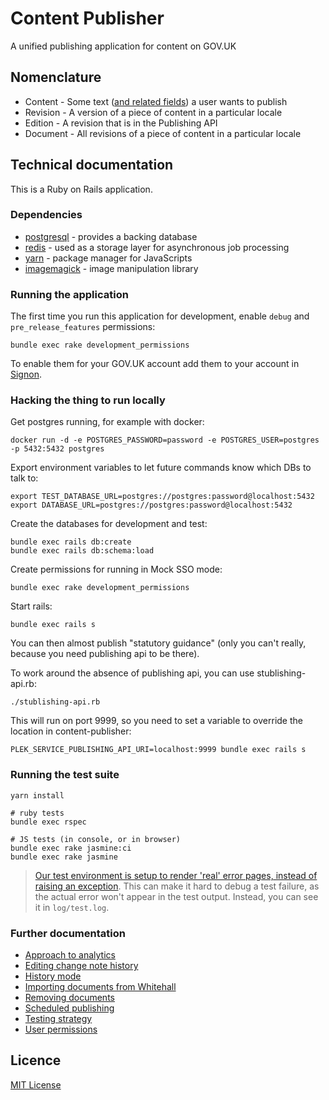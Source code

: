 # Content Publisher

A unified publishing application for content on GOV.UK

## Nomenclature

  * Content - Some text ([and related fields][content-schemas]) a user wants to publish
  * Revision - A version of a piece of content in a particular locale
  * Edition - A revision that is in the Publishing API
  * Document - All revisions of a piece of content in a particular locale

## Technical documentation

This is a Ruby on Rails application.

### Dependencies

- [postgresql][] - provides a backing database
- [redis][] - used as a storage layer for asynchronous job processing
- [yarn][] - package manager for JavaScripts
- [imagemagick][] - image manipulation library

### Running the application

The first time you run this application for development, enable `debug` and `pre_release_features` permissions:

```
bundle exec rake development_permissions
```

To enable them for your GOV.UK account add them to your account in [Signon](https://github.com/alphagov/signon).

### Hacking the thing to run locally

Get postgres running, for example with docker:

```
docker run -d -e POSTGRES_PASSWORD=password -e POSTGRES_USER=postgres -p 5432:5432 postgres
```

Export environment variables to let future commands know which DBs to talk to:

```
export TEST_DATABASE_URL=postgres://postgres:password@localhost:5432
export DATABASE_URL=postgres://postgres:password@localhost:5432
```

Create the databases for development and test:

```
bundle exec rails db:create
bundle exec rails db:schema:load
```

Create permissions for running in Mock SSO mode:

```
bundle exec rake development_permissions
```

Start rails:

```
bundle exec rails s
```

You can then almost publish "statutory guidance" (only you can't really, because you need publishing api to be there).

To work around the absence of publishing api, you can use stublishing-api.rb:

```
./stublishing-api.rb
```

This will run on port 9999, so you need to set a variable to override the location in content-publisher:

```
PLEK_SERVICE_PUBLISHING_API_URI=localhost:9999 bundle exec rails s
```

### Running the test suite

```
yarn install

# ruby tests
bundle exec rspec

# JS tests (in console, or in browser)
bundle exec rake jasmine:ci
bundle exec rake jasmine
```

> [Our test environment is setup to render 'real' error pages, instead of raising an exception](https://github.com/alphagov/content-publisher/commit/184a93d23551161125c1ac6ff3d9287eafabbc3d). This can make it hard to debug a test failure, as the actual error won't appear in the test output. Instead, you can see it in `log/test.log`.

### Further documentation

- [Approach to analytics](docs/approach-to-analytics.md)
- [Editing change note history](docs/editing-change-note-history.md)
- [History mode](docs/history-mode.md)
- [Importing documents from Whitehall](docs/import-from-whitehall.md)
- [Removing documents](docs/removing-documents.md)
- [Scheduled publishing](docs/scheduled-publishing.md)
- [Testing strategy](docs/testing-strategy.md)
- [User permissions](docs/user-permissions.md)

## Licence

[MIT License](LICENCE)

[content-schemas]: https://github.com/alphagov/govuk-content-schemas
[postgresql]: https://www.postgresql.org/
[redis]: https://redis.io/
[yarn]: https://yarnpkg.com/
[jasmine]: https://github.com/jasmine/jasmine
[imagemagick]: https://www.imagemagick.org/script/index.php
[whitehall-repo]: https://github.com/alphagov/whitehall
[export-filters]: https://github.com/alphagov/whitehall/blob/master/lib/tasks/export.rake#L153
